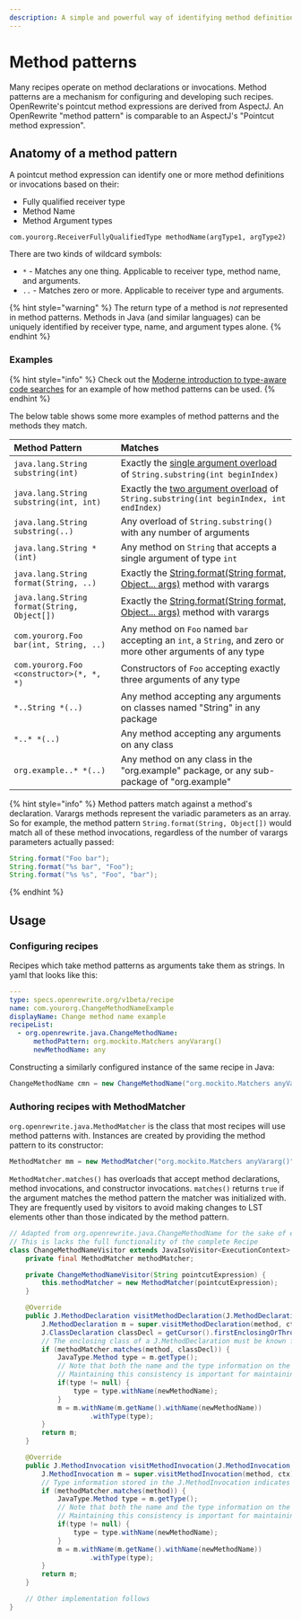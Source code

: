```yaml
---
description: A simple and powerful way of identifying method definitions and invocations
---
```


# Method patterns

Many recipes operate on method declarations or invocations. Method patterns are a mechanism for configuring and developing such recipes. OpenRewrite's pointcut method expressions are derived from AspectJ. An OpenRewrite "method pattern" is comparable to an AspectJ's "Pointcut method expression".

## Anatomy of a method pattern

A pointcut method expression can identify one or more method definitions or invocations based on their:

* Fully qualified receiver type
* Method Name
* Method Argument types

```text
com.yourorg.ReceiverFullyQualifiedType methodName(argType1, argType2)
```

There are two kinds of wildcard symbols:

* `*` - Matches any one thing. Applicable to receiver type, method name, and arguments.
* `..` - Matches zero or more. Applicable to receiver type and arguments.

{% hint style="warning" %}
The return type of a method is _not_ represented in method patterns. Methods in Java \(and similar languages\) can be uniquely identified by receiver type, name, and argument types alone.
{% endhint %}

### Examples

{% hint style="info" %}
Check out the [Moderne introduction to type-aware code searches](https://docs.moderne.io/user-documentation/introduction-to-type-aware-code-search#using-a-search-recipe) for an example of how method patterns can be used.
{% endhint %}

The below table shows some more examples of method patterns and the methods they match.

| Method Pattern                              | Matches                                                                                                                                                                                                         |
|:--------------------------------------------|:----------------------------------------------------------------------------------------------------------------------------------------------------------------------------------------------------------------|
| `java.lang.String substring(int)`           | Exactly the [single argument overload](https://docs.oracle.com/en/java/javase/11/docs/api/java.base/java/lang/String.html#substring%28int%29) of `String.substring(int beginIndex)`                             |
| `java.lang.String substring(int, int)`      | Exactly the [two argument overload](https://docs.oracle.com/en/java/javase/11/docs/api/java.base/java/lang/String.html#substring%28int,int%29) of `String.substring(int beginIndex, int endIndex)`              |
| `java.lang.String substring(..)`            | Any overload of `String.substring()` with any number of arguments                                                                                                                                               |
| `java.lang.String *(int)`                   | Any method on `String` that accepts a single argument of type `int`                                                                                                                                             |
| `java.lang.String format(String, ..)`       | Exactly the [String.format(String format, Object... args)](https://docs.oracle.com/en/java/javase/11/docs/api/java.base/java/lang/String.html#format(java.lang.String,java.lang.Object...)) method with varargs |
| `java.lang.String format(String, Object[])` | Exactly the [String.format(String format, Object... args)](https://docs.oracle.com/en/java/javase/11/docs/api/java.base/java/lang/String.html#format(java.lang.String,java.lang.Object...)) method with varargs |
| `com.yourorg.Foo bar(int, String, ..)`      | Any method on `Foo` named `bar` accepting an `int`, a `String`, and zero or more other arguments of any type                                                                                                    |
| `com.yourorg.Foo <constructor>(*, *, *)`    | Constructors of `Foo` accepting exactly three arguments of any type                                                                                                                                             |
| `*..String *(..)`                           | Any method accepting any arguments on classes named "String" in any package                                                                                                                                     |
| `*..* *(..)`                                | Any method accepting any arguments on any class                                                                                                                                                                 |
| `org.example..* *(..)`                      | Any method on any class in the "org.example" package, or any sub-package of "org.example"                                                                                                                       |

{% hint style="info" %}
Method patters match against a method's declaration. Varargs methods represent the variadic parameters as an array.
So for example, the method pattern `String.format(String, Object[])` would match all of these method invocations, regardless of the number of varargs parameters actually passed:
```java
String.format("Foo bar");
String.format("%s bar", "Foo");
String.format("%s %s", "Foo", "bar");
```
{% endhint %}

## Usage

### Configuring recipes

Recipes which take method patterns as arguments take them as strings. In yaml that looks like this:

```yaml
---
type: specs.openrewrite.org/v1beta/recipe
name: com.yourorg.ChangeMethodNameExample
displayName: Change method name example
recipeList:
  - org.openrewrite.java.ChangeMethodName:
      methodPattern: org.mockito.Matchers anyVararg()
      newMethodName: any
```

Constructing a similarly configured instance of the same recipe in Java:

```java
ChangeMethodName cmn = new ChangeMethodName("org.mockito.Matchers anyVararg()", "any");
```

### Authoring recipes with MethodMatcher

`org.openrewrite.java.MethodMatcher` is the class that most recipes will use method patterns with. Instances are created by providing the method pattern to its constructor:

```java
MethodMatcher mm = new MethodMatcher("org.mockito.Matchers anyVararg()");
```

`MethodMatcher.matches()` has overloads that accept method declarations, method invocations, and constructor invocations. `matches()` returns `true` if the argument matches the method pattern the matcher was initialized with. They are frequently used by visitors to avoid making changes to LST elements other than those indicated by the method pattern.

```java
// Adapted from org.openrewrite.java.ChangeMethodName for the sake of example
// This is lacks the full functionality of the complete Recipe
class ChangeMethodNameVisitor extends JavaIsoVisitor<ExecutionContext> {
    private final MethodMatcher methodMatcher;

    private ChangeMethodNameVisitor(String pointcutExpression) {
        this.methodMatcher = new MethodMatcher(pointcutExpression);
    }

    @Override
    public J.MethodDeclaration visitMethodDeclaration(J.MethodDeclaration method, ExecutionContext ctx) {
        J.MethodDeclaration m = super.visitMethodDeclaration(method, ctx);
        J.ClassDeclaration classDecl = getCursor().firstEnclosingOrThrow(J.ClassDeclaration.class);
        // The enclosing class of a J.MethodDeclaration must be known for a MethodMatcher to match it
        if (methodMatcher.matches(method, classDecl)) {
            JavaType.Method type = m.getType();
            // Note that both the name and the type information on the declaration are updated together
            // Maintaining this consistency is important for maintaining the correct operation of other recipes
            if(type != null) {
                type = type.withName(newMethodName);
            }
            m = m.withName(m.getName().withName(newMethodName))
                    .withType(type);
        }
        return m;
    }

    @Override
    public J.MethodInvocation visitMethodInvocation(J.MethodInvocation method, ExecutionContext ctx) {
        J.MethodInvocation m = super.visitMethodInvocation(method, ctx);
        // Type information stored in the J.MethodInvocation indicates the class so no second argument is necessary
        if (methodMatcher.matches(method)) {
            JavaType.Method type = m.getType();
            // Note that both the name and the type information on the invocation are updated together
            // Maintaining this consistency is important for maintaining the correct operation of other recipes
            if(type != null) {
                type = type.withName(newMethodName);
            }
            m = m.withName(m.getName().withName(newMethodName))
                    .withType(type);
        }
        return m;
    }

    // Other implementation follows
}
```

